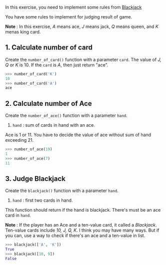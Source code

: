 In this exercise, you need to implement some rules from [Blackjack][blackjack]

You have some rules to implement for judging result of game.

**Note** : In this exercise, _A_ means ace, _J_ means jack, _Q_ means queen, and _K_ menas king card.

## 1. Calculate number of card

Create the `number_of_card()` function with a parameter `card`. The value of _J, Q_ or _K_ is 10. If the `card` is _A_, then just return "ace".

```python
>>> number_of_card('K')
10
>>> number_of_card('A')
ace
```

## 2. Calculate number of Ace

Create the `number_of_ace()` function with a parameter `hand`.

1. `hand` : sum of cards in hand with an ace.

Ace is 1 or 11. You have to decide the value of ace without sum of hand exceeding 21.

```python
>>> number_of_ace(19)
1
>>> number_of_ace(7)
11
```

## 3. Judge Blackjack

Create the `blackjack()` function with a parameter `hand`.

1. `hand` : first two cards in hand.

This function should return if the hand is blackjack. There's must be an ace card in `hand`.

**Note** : If the player has an Ace and a ten-value card, it called a _Blackjack_. Ten-value cards include _10, J, Q, K_. I think you may have many ways. But if you can, use a way to check if there's an ace and a ten-value in list.

```python
>>> blackjack(['A', 'K'])
True
>>> blackjack([10, 9])
False
```

[blackjack]: https://en.wikipedia.org/wiki/Blackjack
